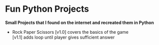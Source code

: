 # Fun Python Projects

**Small Projects that I found on the internet and recreated them in Python**

- Rock Paper Scissors
  [v1.0] covers the basics of the game  
  [v1.1] adds loop until player gives sufficient answer
